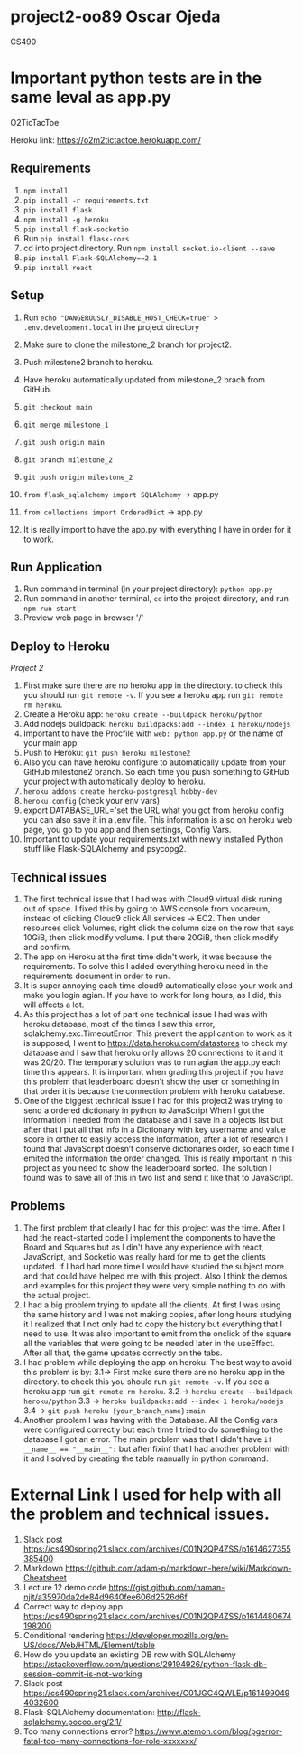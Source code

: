 # project2-oo89 Oscar Ojeda

CS490

# Important python tests are in the same leval as app.py

O2TicTacToe

Heroku link: https://o2m2tictactoe.herokuapp.com/

## Requirements

1. `npm install`
2. `pip install -r requirements.txt`
3. `pip install flask`
4. `npm install -g heroku`
5. `pip install flask-socketio`
6. Run `pip install flask-cors`
7. cd into project directory. Run `npm install socket.io-client --save`
8. `pip install Flask-SQLAlchemy==2.1`
9. `pip install react`

## Setup

1. Run `echo "DANGEROUSLY_DISABLE_HOST_CHECK=true" > .env.development.local` in the project directory
2. Make sure to clone the milestone_2 branch for project2.
3. Push milestone2 branch to heroku.
4. Have heroku automatically updated from milestone_2 brach from GitHub.

5. `git checkout main`
6. `git merge milestone_1`
7. `git push origin main`
8. `git branch milestone_2`
9. `git push origin milestone_2`
10. `from flask_sqlalchemy import SQLAlchemy` -> app.py
11. `from collections import OrderedDict` -> app.py
12. It is really import to have the app.py with everything I have in order for it to work.

## Run Application

1. Run command in terminal (in your project directory): `python app.py`
2. Run command in another terminal, `cd` into the project directory, and run `npm run start`
3. Preview web page in browser '/'

## Deploy to Heroku

_Project 2_

1.  First make sure there are no heroku app in the directory.
    to check this you should run `git remote -v`. If you see a heroku app run `git remote rm heroku`.
2.  Create a Heroku app: `heroku create --buildpack heroku/python`
3.  Add nodejs buildpack: `heroku buildpacks:add --index 1 heroku/nodejs`
4.  Important to have the Procfile with `web: python app.py` or the name of your main app.
5.  Push to Heroku: `git push heroku milestone2`
6.  Also you can have heroku configure to automatically update from your GitHub milestone2 branch.
    So each time you push something to GitHub your project with automatically deploy to heroku.
7.  `heroku addons:create heroku-postgresql:hobby-dev`
8.  `heroku config` (check your env vars)
9.  export DATABASE_URL='set the URL what you got from heroku config
    you can also save it in a .env file. This information is also on heroku web page, you go to you app and then settings, Config Vars.
10. Important to update your requirements.txt with newly installed Python stuff like Flask-SQLAlchemy and psycopg2.

## Technical issues

1. The first technical issue that I had was with Cloud9 virtual disk runing out of space.
   I fixed this by going to AWS console from vocareum, instead of clicking Cloud9 click All
   services -> EC2. Then under resources click Volumes, right click the column size on the row
   that says 10GiB, then click modify volume. I put there 20GiB, then click modify and confirm.
2. The app on Heroku at the first time didn't work, it was because the requirements.
   To solve this I added everything heroku need in the requirements document in order to run.
3. It is super annoying each time cloud9 automatically close your work and make you login
   agian. If you have to work for long hours, as I did, this will affects a lot.
4. As this project has a lot of part one technical issue I had was with heroku database,
   most of the times I saw this error, sqlalchemy.exc.TimeoutError: This prevent the applicantion to work as it
   is supposed, I went to https://data.heroku.com/datastores to check my database and I saw that heroku only allows 20
   connections to it and it was 20/20. The temporary solution was to run agian the app.py each time this appears.
   It is important when grading this project if you have this problem that leaderboard doesn't show the user or something
   in that order it is because the connection problem with heroku databese.
5. One of the biggest technical issue I had for this project2 was trying to send a ordered dictionary in python to JavaScript
   When I got the information I needed from the database and I save in a objects list but after that I put all that info in a Dictionary
   with key username and value score in orther to easily access the information, after a lot of research I found that JavaScript doesn’t conserve
   dictionaries order, so each time I emited the information the order changed. This is really important in this project as you need to show the
   leaderboard sorted. The solution I found was to save all of this in two list and send it like that to JavaScript.

## Problems

1. The first problem that clearly I had for this project was the time.
   After I had the react-started code I implement the components to have the Board
   and Squares but as I din't have any experience with react, JavaScript, and Socketio
   was really hard for me to get the clients updated. If I had had more time I would
   have studied the subject more and that could have helped me with this project.
   Also I think the demos and examples for this project they were very simple nothing
   to do with the actual project.
2. I had a big problem trying to update all the clients. At first I was using the same
   history and I was not making copies, after long hours studying it I realized that
   I not only had to copy the history but everything that I need to use.
   It was also important to emit from the onclick of the square all the variables that were
   going to be needed later in the useEffect. After all that, the game updates correctly on the tabs.
3. I had problem while deploying the app on heroku. The best way to avoid this problem is by:
   3.1-> First make sure there are no heroku app in the directory.
   to check this you should run `git remote -v`. If you see a heroku app run `git remote rm heroku`.
   3.2 -> `heroku create --buildpack heroku/python`
   3.3 -> `heroku buildpacks:add --index 1 heroku/nodejs`
   3.4 -> `git push heroku {your_branch_name}:main`
4. Another problem I was having with the Database. All the Config vars were configured correctly but each
   time I tried to do something to the database I got an error. The main problem was that I didn't have `if __name__ == "__main__":`
   but after fixinf that I had another problem with it and I solved by creating the table manually in python command.

# External Link I used for help with all the problem and technical issues.

1. Slack post https://cs490spring21.slack.com/archives/C01N2QP4ZSS/p1614627355385400
2. Markdown https://github.com/adam-p/markdown-here/wiki/Markdown-Cheatsheet
3. Lecture 12 demo code https://gist.github.com/naman-njit/a35970da2de84d9640fee606d2526d6f
4. Correct way to deploy app https://cs490spring21.slack.com/archives/C01N2QP4ZSS/p1614480674198200
5. Conditional rendering https://developer.mozilla.org/en-US/docs/Web/HTML/Element/table
6. How do you update an existing DB row with SQLAlchemy https://stackoverflow.com/questions/29194926/python-flask-db-session-commit-is-not-working
7. Slack post https://cs490spring21.slack.com/archives/C01JGC4QWLE/p1614990494032600
8. Flask-SQLAlchemy documentation: http://flask-sqlalchemy.pocoo.org/2.1/
9. Too many connections error? https://www.atemon.com/blog/pgerror-fatal-too-many-connections-for-role-xxxxxxx/
